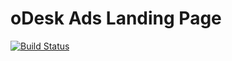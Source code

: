 # oDesk Ads Landing Page
[![Build Status](https://travis-ci.org/relu/odesk-landing.png?branch=master)](https://travis-ci.org/relu/odesk-landing)
